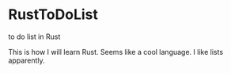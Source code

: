 # RustToDoList
to do list in Rust

This is how I will learn Rust. Seems like a cool
language. I like lists apparently.
